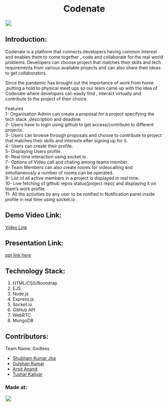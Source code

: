 <h1 align="center">Codenate</h1>
<p align="center">
</p>

<a href="https://hack36.com"> <img src="http://bit.ly/BuiltAtHack36" height=20px> </a>


## Introduction:
  Codenate is a platform that connects developers having common interest and enables them to come together , code and collaborate for the real world problems. Developers can choose project that matches their skills and tech requirements from various available projects and can also share their ideas to get collaborators.

Since the pandemic has brought out the importance of work from  home ,putting a hold to physical meet ups so our team came up with the idea of Codenate where developers can easily find , interact virtually and contribute to the project of their choice.

Features <br>
1-	Organisation Admin can create a proposal for a project specifying the tech stack ,description and deadline. <br>
2-	Users have to login using github to get access/contribute to different projects. <br>
3-	Users can browse through proposals  and choose to contribute to project that matches their skills and interests after signing up for it. <br>
4-	Users can create their profile. <br>
5-	Displaying Users profile. <br>
6-	Real time interaction using socket.io .<br>
7-	Options of Video call and chating among teams member. <br>
8-	Team Members can also create rooms for videocalling and simultaneously a number of rooms can be operated. <br>
9-	List of all active members in a project is displayed in real time. <br>
10-	Live fetching of github repos status(project repo) and displaying it on team’s work profile. <br>
11-	All the activities by any user to be notified in Notification panel inside profile in real time using socket.io .<br>

  
## Demo Video Link:
  <a href="https://drive.google.com/file/d/1XTgzzlqyh2wcumgU9B1pnBMCeQfDcAzV/view?usp=sharing">Video Link</a>
  
## Presentation Link:
  <a href="https://drive.google.com/file/d/1DMqRkwXC4NrVd1h0yWH9ViedMFM_LT_8/view?usp=sharing"> ppt link here </a>
  

## Technology Stack:
  1) HTML/CSS/Bootstrap
  2) EJS
  3) Node.js
  4) Express.js
  5) Socket.io
  6) GitHub API
  7) WebRTC
  8) MongoDB
  

## Contributors:

Team Name: Godless

* [Shubham Kumar Jha](https://github.com/mellark201)
* [Gulshan Kumar](https://github.com/gk24015)
* [Arpit Anand](https://github.com/daario-naharis)
* [Tushar Katiyar](https://github.com/tushar0609)


### Made at:
<a href="https://hack36.com"> <img src="http://bit.ly/BuiltAtHack36" height=20px> </a>
